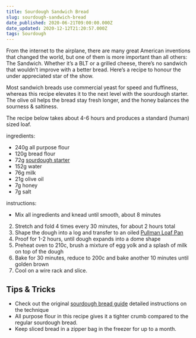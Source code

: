```yaml
---
title: Sourdough Sandwich Bread
slug: sourdough-sandwich-bread
date_published: 2020-06-21T09:00:00.000Z
date_updated: 2020-12-12T21:20:57.000Z
tags: Sourdough
---
```


From the internet to the airplane, there are many great American inventions that changed the world, but one of them is more important than all others: The Sandwich. Whether it’s a BLT or a grilled cheese, there’s no sandwich that wouldn’t improve with a better bread. Here’s a recipe to honour the under appreciated star of the show.

Most sandwich breads use commercial yeast for speed and fluffiness, whereas this recipe elevates it to the next level with the sourdough starter. The olive oil helps the bread stay fresh longer, and the honey balances the sourness & saltiness.

The recipe below takes about 4-6 hours and produces a standard (human) sized loaf.

ingredients:

- 240g all purpose flour
- 120g bread flour
- 72g [sourdough starter](__GHOST_URL__/sourdough-starter-guide/)
- 152g water
- 76g milk
- 21g olive oil
- 7g honey
- 7g salt

instructions:

- Mix all ingredients and knead until smooth, about 8 minutes

2. Stretch and fold 4 times every 30 minutes, for about 2 hours total
3. Shape the dough into a log and transfer to an oiled [Pullman Loaf Pan](https://www.amazon.com/Cuisinart-AMB-9LP-Classic-Nonstick-Bakeware/dp/B0000ULZY0)
4. Proof for 1-2 hours, until dough expands into a dome shape
5. Preheat oven to 210c, brush a mixture of egg yolk and a splash of milk on top of the dough
6. Bake for 30 minutes, reduce to 200c and bake another 10 minutes until golden brown
7. Cool on a wire rack and slice.

## Tips & Tricks

- Check out the original [sourdough bread guide](__GHOST_URL__/sourdough-bread-guide/) detailed instructions on the technique
- All purpose flour in this recipe gives it a tighter crumb compared to the regular sourdough bread.
- Keep sliced bread in a zipper bag in the freezer for up to a month.
